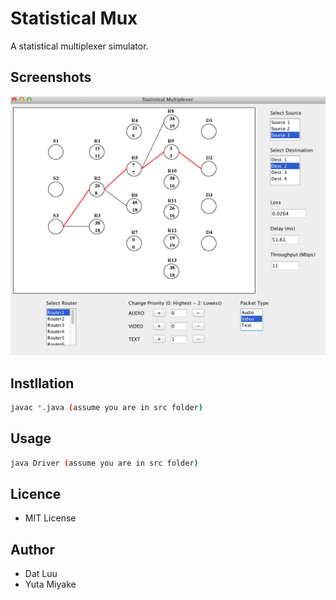 # Statistical Mux
A statistical multiplexer simulator.

## Screenshots
![Alt main](./images/screenshot1.png?raw=true "main")

## Instllation
```bash
javac *.java (assume you are in src folder)

```
## Usage
```bash
java Driver (assume you are in src folder)
```
## Licence
* MIT License

## Author
* Dat Luu
* Yuta Miyake